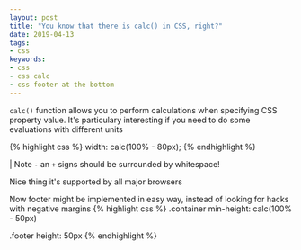 ```yaml
---
layout: post
title: "You know that there is calc() in CSS, right?"
date: 2019-04-13
tags:
- css
keywords:
- css
- css calc
- css footer at the bottom
---
```


`calc()` function allows you to perform calculations when specifying CSS property value.
It's particulary interesting if you need to do some evaluations with different units

{% highlight css %}
width: calc(100% - 80px);
{% endhighlight %}

<!--more-->

| Note `-` an `+` signs should be surrounded by whitespace!

Nice thing it's supported by all major browsers

Now footer might be implemented in easy way, instead of looking for hacks with negative margins
{% highlight css %}
.container
  min-height: calc(100% - 50px)

.footer
    height: 50px
{% endhighlight %}
